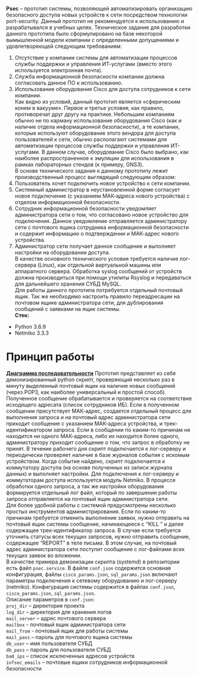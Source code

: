 **Psec** – прототип системы, позволяющей автоматизировать организацию безопасного доступа новых устройств к сети посредством технологии port-security.
Данный прототип не рекомендуется к использованию и разрабатывался в учебных целях.
Техническое задание для разработки данного прототипа было сформулировано на базе некоторой вымышленной модели компании с определенными допущениями и удовлетворяющей следующим требованиям:  
1.	Отсутствие у компании системы для автоматизации процессов службы поддержки и управления ИТ-услугами (вместо этого используется электронная почта).
2.	Служба информационной безопасности компании должна согласовать данное ПО к использованию.
3.	Использование оборудования Cisco для доступа сотрудников к сети компании.  
Как видно из условий, данный прототип является «сферическим конем в вакууме». Первое и третье условия, как правило, противоречат друг другу на практике. Небольшим компаниям обычно не по карману использование оборудования Cisco (как и наличие отдела информационной безопасности), а те компании, которые используют оборудование этого вендора для доступа пользователей к сети, обычно располагают системами для автоматизации процессов службы поддержки и управления ИТ-услугами. В данном случае, оборудование Cisco было выбрано, как наиболее распространенное к эмуляции для использования в рамках лабораторных стендов (к примеру, GNS3).  
В основе технического задания к данному прототипу лежит производственный процесс выглядящий следующим образом:
1.	Пользователь хочет подключить новое устройство к сети компании.
2.	Системный администратор в неустановленной форме согласует новое подключение (с указанием МАК-адреса нового устройства) с отделом информационной безопасности.
3.	Сотрудник информационной безопасности уведомляет администратора сети о том, что согласовано новое устройство для подключения. Данное уведомление отправляется администратору сети с почтового ящика сотрудника информационной безопасности и содержит информацию о подтверждении и МАК-адрес нового устройства.
4.	Администратор сети получает данное сообщение и выполняет настройки на оборудовании доступа.  
В качестве основного технического условия требуется наличие лог-сервера (Linux), как отдельной виртуальной машины или аппаратного сервера. Обработка syslog сообщений от устройств  должна производиться при помощи утилиты Rsyslog и передаваться для дальнейшего хранения СУБД MySQL.  
Для работы данного прототипа потребуется отдельный почтовый ящик. Так же необходимо настроить правило переадресации на почтовом ящике администратора сети, для дублирования сообщений с заявками на ящик системы.  
**Стек:**
- Python 3.6.9
- Netmiko 3.3.3  
# Принцип работы
**[Диаграмма последовательности](https://github.com/5lunk/psec/blob/main/psec.svg)** 
Прототип представляет из себя демонизированный python скрипт, проверяющий несколько раз в минуту выделенный почтовый ящик на наличие новых сообщений (через POP3, как наиболее универсальный и простой способ). Полученное сообщение обрабатывается и проверяется на соответствие исходящего адресата (список сотрудников ИБ). Если в полученном сообщении присутствует МАК-адрес, создается отдельный процесс для выполнения запроса и на почтовый адрес администратора сети приходит сообщение с указанием МАК-адреса устройства, и трек-идентификатором запроса. Если в сообщении по каким-то причинам не находится ни одного МАК-адреса, либо их находится более одного, администратору приходит сообщение о том, что запрос в обработку не принят. В течение рабочего дня скрипт подключается к лог-серверу и периодически проверяет наличие в базе журналов события с искомым устройством. Когда событие найдено, скрипт подключается к коммутатору доступа (на основе полученных из записи журнала данных) и выполняет настройки. Для подключения к лог-серверу и коммутаторам доступа используется модуль Netmiko. В процессе обработки одного запроса, а так же настройки оборудования формируется отдельный лог файл, который по завершении работы запроса отправляется на почтовый ящик администратора сети.  
Для более удобной работы с системой предусмотрены несколько простых инструментов администрирования. Если по каким-то причинам требуется отменить выполнение заявки, нужно отправить на почтовый ящик системы сообщение, начинающееся с “KILL ” и далее содержащее трек-идентификатор запроса. В случае если требуется уточнить статусы всех текущих запросов, нужно отправить сообщение, содержащее “REPORT” в теле письма. В этом случае, на почтовый адрес администратора сети поступит сообщение с лог-файлами всех текущих заявок во вложении.  
В качестве примера демонизации скрипта (systemd) в репозитории есть файл `psec.service`. В файле `conf.json` содержится основная конфигурация, файлы `cisco_params.json`, `sql_params.json` включают параметры подключения к сетевому оборудованию и лог-серверу (netmiko). Конфигурация системы содержится в файлах `conf.json`, `cisco_params.json`, `sql_params.json`.  
Описание параметров в `conf.json`:  
`proj_dir` – директория проекта  
`log_dir` – директория для хранения логов  
`mail_server` – адрес почтового сервера  
`mailbox` - почтовый ящик администратора сети  
`mail_from` - почтовый ящик для работы системы  
`mail_pass` – пароль для почтового ящика системы  
`db_user` – имя пользователя СУБД  
`db_pass` – пароль для пользователя СУБД  
`bad_ips` – список исключенных адресов устройств  
`infsec_emails` – почтовые ящики сотрудников информационной безопасности  
